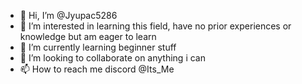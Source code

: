 - 👋 Hi, I’m @Jyupac5286
- 👀 I’m interested in learning this field, have no prior experiences or knowledge but am eager to learn 
- 🌱 I’m currently learning beginner stuff 
- 💞️ I’m looking to collaborate on anything i can 
- 📫 How to reach me discord @Its_Me

<!---
Jyupac5286/Jyupac5286 is a ✨ special ✨ repository because its `README.md` (this file) appears on your GitHub profile.
You can click the Preview link to take a look at your changes.
--->
